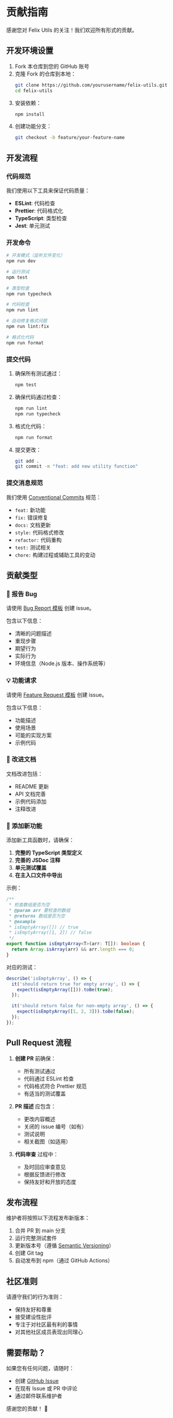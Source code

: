 # 贡献指南

感谢您对 Felix Utils 的关注！我们欢迎所有形式的贡献。

## 开发环境设置

1. Fork 本仓库到您的 GitHub 账号
2. 克隆 Fork 的仓库到本地：
   ```bash
   git clone https://github.com/yourusername/felix-utils.git
   cd felix-utils
   ```
3. 安装依赖：
   ```bash
   npm install
   ```
4. 创建功能分支：
   ```bash
   git checkout -b feature/your-feature-name
   ```

## 开发流程

### 代码规范

我们使用以下工具来保证代码质量：

- **ESLint**: 代码检查
- **Prettier**: 代码格式化
- **TypeScript**: 类型检查
- **Jest**: 单元测试

### 开发命令

```bash
# 开发模式（监听文件变化）
npm run dev

# 运行测试
npm test

# 类型检查
npm run typecheck

# 代码检查
npm run lint

# 自动修复格式问题
npm run lint:fix

# 格式化代码
npm run format
```

### 提交代码

1. 确保所有测试通过：

   ```bash
   npm test
   ```

2. 确保代码通过检查：

   ```bash
   npm run lint
   npm run typecheck
   ```

3. 格式化代码：

   ```bash
   npm run format
   ```

4. 提交更改：
   ```bash
   git add .
   git commit -m "feat: add new utility function"
   ```

### 提交消息规范

我们使用 [Conventional Commits](https://www.conventionalcommits.org/) 规范：

- `feat:` 新功能
- `fix:` 错误修复
- `docs:` 文档更新
- `style:` 代码格式修改
- `refactor:` 代码重构
- `test:` 测试相关
- `chore:` 构建过程或辅助工具的变动

## 贡献类型

### 🐛 报告 Bug

请使用 [Bug Report 模板](https://github.com/yourusername/felix-utils/issues/new?template=bug_report.md) 创建 issue。

包含以下信息：

- 清晰的问题描述
- 重现步骤
- 期望行为
- 实际行为
- 环境信息（Node.js 版本、操作系统等）

### 💡 功能请求

请使用 [Feature Request 模板](https://github.com/yourusername/felix-utils/issues/new?template=feature_request.md) 创建 issue。

包含以下信息：

- 功能描述
- 使用场景
- 可能的实现方案
- 示例代码

### 📖 改进文档

文档改进包括：

- README 更新
- API 文档完善
- 示例代码添加
- 注释改进

### 🔧 添加新功能

添加新工具函数时，请确保：

1. **完整的 TypeScript 类型定义**
2. **完善的 JSDoc 注释**
3. **单元测试覆盖**
4. **在主入口文件中导出**

示例：

```typescript
/**
 * 检查数组是否为空
 * @param arr 要检查的数组
 * @returns 数组是否为空
 * @example
 * isEmptyArray([]) // true
 * isEmptyArray([1, 2]) // false
 */
export function isEmptyArray<T>(arr: T[]): boolean {
  return Array.isArray(arr) && arr.length === 0;
}
```

对应的测试：

```typescript
describe('isEmptyArray', () => {
  it('should return true for empty array', () => {
    expect(isEmptyArray([])).toBe(true);
  });

  it('should return false for non-empty array', () => {
    expect(isEmptyArray([1, 2, 3])).toBe(false);
  });
});
```

## Pull Request 流程

1. **创建 PR** 前确保：

   - 所有测试通过
   - 代码通过 ESLint 检查
   - 代码格式符合 Prettier 规范
   - 有适当的测试覆盖

2. **PR 描述** 应包含：

   - 更改内容概述
   - 关闭的 issue 编号（如有）
   - 测试说明
   - 相关截图（如适用）

3. **代码审查** 过程中：
   - 及时回应审查意见
   - 根据反馈进行修改
   - 保持友好和开放的态度

## 发布流程

维护者将按照以下流程发布新版本：

1. 合并 PR 到 main 分支
2. 运行完整测试套件
3. 更新版本号（遵循 [Semantic Versioning](https://semver.org/)）
4. 创建 Git tag
5. 自动发布到 npm（通过 GitHub Actions）

## 社区准则

请遵守我们的行为准则：

- 保持友好和尊重
- 接受建设性批评
- 专注于对社区最有利的事情
- 对其他社区成员表现出同理心

## 需要帮助？

如果您有任何问题，请随时：

- 创建 [GitHub Issue](https://github.com/yourusername/felix-utils/issues)
- 在现有 Issue 或 PR 中评论
- 通过邮件联系维护者

感谢您的贡献！ 🎉
